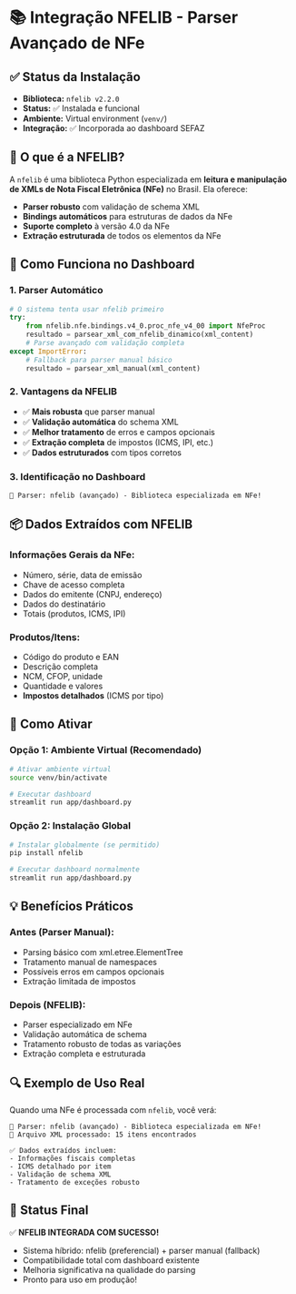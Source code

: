 # 📚 Integração NFELIB - Parser Avançado de NFe

## ✅ Status da Instalação
- **Biblioteca:** `nfelib v2.2.0`
- **Status:** ✅ Instalada e funcional
- **Ambiente:** Virtual environment (`venv/`)
- **Integração:** ✅ Incorporada ao dashboard SEFAZ

## 🚀 O que é a NFELIB?

A `nfelib` é uma biblioteca Python especializada em **leitura e manipulação de XMLs de Nota Fiscal Eletrônica (NFe)** no Brasil. Ela oferece:

- **Parser robusto** com validação de schema XML
- **Bindings automáticos** para estruturas de dados da NFe
- **Suporte completo** à versão 4.0 da NFe
- **Extração estruturada** de todos os elementos da NFe

## 🔧 Como Funciona no Dashboard

### 1. **Parser Automático**
```python
# O sistema tenta usar nfelib primeiro
try:
    from nfelib.nfe.bindings.v4_0.proc_nfe_v4_00 import NfeProc
    resultado = parsear_xml_com_nfelib_dinamico(xml_content)
    # Parse avançado com validação completa
except ImportError:
    # Fallback para parser manual básico
    resultado = parsear_xml_manual(xml_content)
```

### 2. **Vantagens da NFELIB**
- ✅ **Mais robusta** que parser manual
- ✅ **Validação automática** do schema XML
- ✅ **Melhor tratamento** de erros e campos opcionais
- ✅ **Extração completa** de impostos (ICMS, IPI, etc.)
- ✅ **Dados estruturados** com tipos corretos

### 3. **Identificação no Dashboard**
```
🚀 Parser: nfelib (avançado) - Biblioteca especializada em NFe!
```

## 📦 Dados Extraídos com NFELIB

### **Informações Gerais da NFe:**
- Número, série, data de emissão
- Chave de acesso completa
- Dados do emitente (CNPJ, endereço)
- Dados do destinatário
- Totais (produtos, ICMS, IPI)

### **Produtos/Itens:**
- Código do produto e EAN
- Descrição completa
- NCM, CFOP, unidade
- Quantidade e valores
- **Impostos detalhados** (ICMS por tipo)

## 🎯 Como Ativar

### **Opção 1: Ambiente Virtual (Recomendado)**
```bash
# Ativar ambiente virtual
source venv/bin/activate

# Executar dashboard
streamlit run app/dashboard.py
```

### **Opção 2: Instalação Global**
```bash
# Instalar globalmente (se permitido)
pip install nfelib

# Executar dashboard normalmente
streamlit run app/dashboard.py
```

## 💡 Benefícios Práticos

### **Antes (Parser Manual):**
- Parsing básico com xml.etree.ElementTree
- Tratamento manual de namespaces
- Possíveis erros em campos opcionais
- Extração limitada de impostos

### **Depois (NFELIB):**
- Parser especializado em NFe
- Validação automática de schema
- Tratamento robusto de todas as variações
- Extração completa e estruturada

## 🔍 Exemplo de Uso Real

Quando uma NFe é processada com `nfelib`, você verá:

```
🚀 Parser: nfelib (avançado) - Biblioteca especializada em NFe!
📄 Arquivo XML processado: 15 itens encontrados

✅ Dados extraídos incluem:
- Informações fiscais completas
- ICMS detalhado por item
- Validação de schema XML
- Tratamento de exceções robusto
```

## 🎉 Status Final

✅ **NFELIB INTEGRADA COM SUCESSO!**
- Sistema híbrido: nfelib (preferencial) + parser manual (fallback)
- Compatibilidade total com dashboard existente
- Melhoria significativa na qualidade do parsing
- Pronto para uso em produção!

